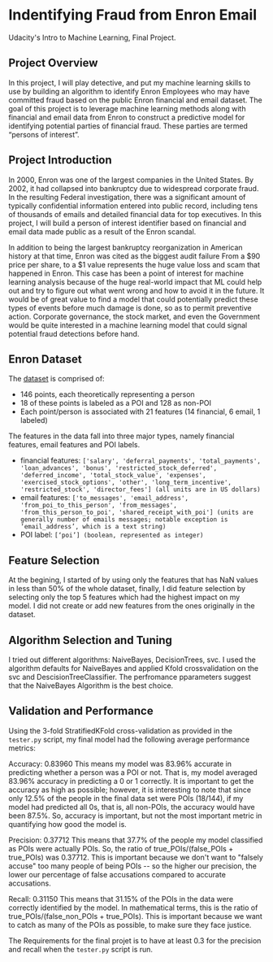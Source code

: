 # Indentifying Fraud from Enron Email
 Udacity's Intro to Machine Learning, Final Project.

## Project Overview

In this project, I will play detective, and put my machine learning skills to use by building an algorithm to identify Enron Employees who may have committed fraud based on the public Enron financial and email dataset. The goal of this project is to leverage machine learning methods along with financial and email data from Enron to construct a predictive model for identifying potential parties of financial fraud. These parties are termed “persons of interest”.

## Project Introduction

In 2000, Enron was one of the largest companies in the United States. By 2002, it had collapsed into bankruptcy due to widespread corporate fraud. In the resulting Federal investigation, there was a significant amount of typically confidential information entered into public record, including tens of thousands of emails and detailed financial data for top executives. In this project, I will build a person of interest identifier based on financial and email data made public as a result of the Enron scandal.

In addition to being the largest bankruptcy reorganization in American history at that time, Enron was cited as the biggest audit failure From a $90 price per share, to a $1 value represents the huge value loss and scam that happened in Enron. This case has been a point of interest for machine learning analysis because of the huge real-world impact that ML could help out and try to figure out what went wrong and how to avoid it in the future. It would be of great value to find a model that could potentially predict these types of events before much damage is done, so as to permit preventive action. Corporate governance, the stock market, and even the Government would be quite interested in a machine learning model that could signal potential fraud detections before hand.

## Enron Dataset

The [dataset]() is comprised of:

* 146 points, each theoretically representing a person
* 18 of these points is labeled as a POI and 128 as non-POI
* Each point/person is associated with 21 features (14 financial, 6 email, 1 labeled)

The features in the data fall into three major types, namely financial features, email features and POI labels.

* financial features: `['salary', 'deferral_payments', 'total_payments', 'loan_advances', 'bonus', 'restricted_stock_deferred', 'deferred_income', 'total_stock_value', 'expenses', 'exercised_stock_options', 'other', 'long_term_incentive', 'restricted_stock', 'director_fees'] (all units are in US dollars)`
* email features: `['to_messages', 'email_address', 'from_poi_to_this_person', 'from_messages', 'from_this_person_to_poi', 'shared_receipt_with_poi'] (units are generally number of emails messages; notable exception is ‘email_address’, which is a text string)`
* POI label: `[‘poi’] (boolean, represented as integer)`

## Feature Selection

At the begining, I started of by using only the features that has NaN values in less than 50% of the whole dataset, finally, I did feature selection by selecting only the top 5 features which had the highest impact on my model.
I did not create or add new features from the ones originally in the dataset.

## Algorithm Selection and Tuning

I tried out different algorithms: NaiveBayes, DecisionTrees, svc. I used the algorithm defaults for NaiveBayes and applied Kfold crossvalidation on the svc and DescisionTreeClassifier. The perfromance pparameters suggest that the NaiveBayes Algorithm is the best choice.

## Validation and Performance

Using the 3-fold StratifiedKFold cross-validation as provided in the `tester.py` script, my final model had the following average performance metrics:

Accuracy:  0.83960
This means my model was 83.96% accurate in predicting whether a person was a POI or not. That is, my model averaged 83.96% accuracy in predicting a 0 or 1 correctly. It is important to get the accuracy as high as possible; however, it is interesting to note that since only 12.5% of the people in the final data set were POIs (18/144), if my model had predicted all 0s, that is, all non-POIs, the accuracy would have been 87.5%. So, accuracy is important, but not the most important metric in quantifying how good the model is.

Precision: 0.37712
This means that 37.7% of the people my model classified as POIs were actually POIs. So, the ratio of true_POIs/(false_POIs + true_POIs) was 0.37712. This is important because we don't want to "falsely accuse" too many people of being POIs -- so the higher our precision, the lower our percentage of false accusations compared to accurate accusations.

Recall: 0.31150
This means that 31.15% of the POIs in the data were correctly identified by the model. In mathematical terms, this is the ratio of true_POIs/(false_non_POIs + true_POIs). This is important because we want to catch as many of the POIs as possible, to make sure they face justice.

The Requirements for the final projet is to have at least 0.3 for the precision and recall when the `tester.py` script is run.
